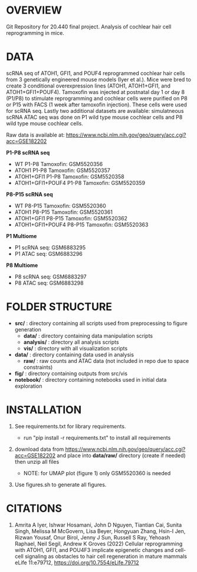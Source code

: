# OVERVIEW

Git Repository for 20.440 final project. Analysis of cochlear hair cell reprogramming in mice.
	
# DATA
scRNA seq of ATOH1, GFI1, and POUF4 reprogrammed cochlear hair cells from 3 genetically engineered mouse models (Iyer et al.).  Mice were bred to create 3 conditional overexpression lines (ATOH1, ATOH1+GFI1, and ATOH1+GFI1+POUF4). Tamoxofin was injected at postnatal day 1 or day 8  (P1/P8) to stimulate reprogramming and cochlear cells were purified on P8 or P15 with FACS (1 week after tamoxofin injection).  These cells were used for scRNA seq. Lastly two additional datasets are available: simulatneous scRNA ATAC seq was done on P1 wild type mouse cochlear cells and P8 wild type mouse cochlear cells.

Raw data is available at: https://www.ncbi.nlm.nih.gov/geo/query/acc.cgi?acc=GSE182202

**P1-P8 scRNA seq**

- WT P1-P8 Tamoxofin: GSM5520356
- ATOH1 P1-P8 Tamoxofin: GSM5520357
- ATOH1+GFI1 P1-P8 Tamoxofin: GSM5520358
- ATOH1+GFI1+POUF4 P1-P8 Tamoxofin: GSM5520359


**P8-P15 scRNA seq**

- WT P8-P15 Tamoxofin: GSM5520360
- ATOH1 P8-P15 Tamoxofin: GSM5520361
- ATOH1+GFI1 P8-P15 Tamoxofin: GSM5520362
- ATOH1+GFI1+POUF4 P8-P15 Tamoxofin: GSM5520363

**P1 Multiome**

- P1 scRNA seq: GSM6883295
- P1 ATAC seq: GSM6883296

**P8 Multiome**

- P8 scRNA seq: GSM6883297
- P8 ATAC seq: GSM6883298



# FOLDER STRUCTURE
	
- **src/** : 	directory containing all scripts used from preprocessing to figure generation
	- **data/** :  directory containing data manipulation scripts
	- **analysis/** : directory all analysis scripts
	- **vis/** : directory with all visualization scripts
- **data/** : 	directory containing data used in analysis
    - **raw/** : raw counts and ATAC data (not included in repo due to space constraints)
- **fig/** : 	directory containing outputs from src/vis
- **notebook/** : 	directory containing notebooks used in initial data exploration 

# INSTALLATION

1. See requirements.txt for library requirements. 
    - run "pip install -r requirements.txt" to install all requirements

2. download data from https://www.ncbi.nlm.nih.gov/geo/query/acc.cgi?acc=GSE182202 and place into **data/raw/** directory (create if needed) then unzip all files
    - NOTE: for UMAP plot (figure 1) only GSM5520360 is needed


3. Use figures.sh to generate all figures.



# CITATIONS

1. Amrita A Iyer, Ishwar Hosamani, John D Nguyen, Tiantian Cai, Sunita Singh, Melissa M McGovern, Lisa Beyer, Hongyuan Zhang, Hsin-I Jen, Rizwan Yousaf, Onur Birol, Jenny J Sun, Russell S Ray, Yehoash Raphael, Neil Segil, Andrew K Groves (2022) Cellular reprogramming with ATOH1, GFI1, and POU4F3 implicate epigenetic changes and cell-cell signaling as obstacles to hair cell regeneration in mature mammals eLife 11:e79712, https://doi.org/10.7554/eLife.79712